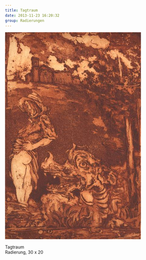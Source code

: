 ```yaml
---
title: Tagtraum
date: 2013-11-23 16:20:32
group: Radierungen
---
```

![Tagtraum](/img/radierungen/tagtraum.jpg)

Tagtraum<br>
Radierung, 30 x 20
